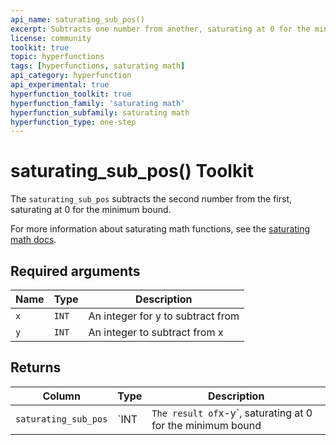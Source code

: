 ```yaml
---
api_name: saturating_sub_pos()
excerpt: Subtracts one number from another, saturating at 0 for the minimum bound
license: community
toolkit: true
topic: hyperfunctions
tags: [hyperfunctions, saturating math]
api_category: hyperfunction
api_experimental: true
hyperfunction_toolkit: true
hyperfunction_family: 'saturating math'
hyperfunction_subfamily: saturating math
hyperfunction_type: one-step
---
```


# saturating_sub_pos()  <tag type="toolkit">Toolkit</tag><tag type="experimental-toolkit" content="Experimental" />
The `saturating_sub_pos` subtracts the second number from the first, saturating at 0 for the minimum bound.

For more information about saturating math functions, see the
[saturating math docs][saturating-math-docs].

## Required arguments

|Name|Type|Description|
|-|-|-|
|`x`|`INT`| An integer for y to subtract from |
|`y`|`INT`| An integer to subtract from x |

## Returns

|Column|Type|Description|
|-|-|-|
|`saturating_sub_pos` |`INT|` The result of `x-y`, saturating at 0 for the minimum bound |


[saturating-math-docs]: /api/:currentVersion:/hyperfunctions/saturating_math/
